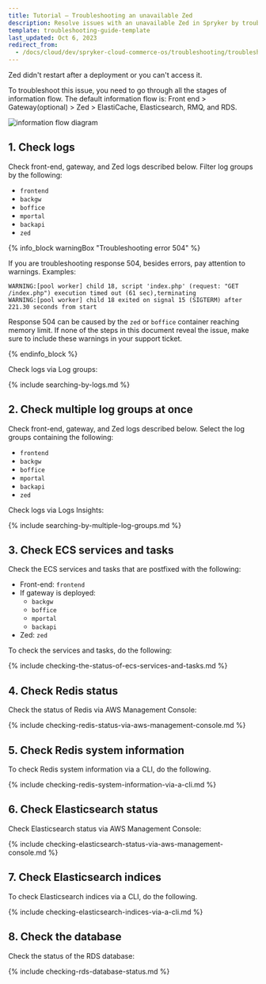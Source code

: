 ```yaml
---
title: Tutorial — Troubleshooting an unavailable Zed
description: Resolve issues with an unavailable Zed in Spryker by troubleshooting ECS services, Redis, RDS, and logs to restore functionality and improve performance.
template: troubleshooting-guide-template
last_updated: Oct 6, 2023
redirect_from:
  - /docs/cloud/dev/spryker-cloud-commerce-os/troubleshooting/troubleshooting-tutorials/tutorial-troubleshooting-an-unavailable-zed.html
---
```

Zed didn't restart after a deployment or you can't access it.

To troubleshoot this issue, you need to go through all the stages of information flow. The default information flow is:  Front end > Gateway(optional) > Zed > ElastiCache, Elasticsearch, RMQ, and RDS.

![information flow diagram](https://spryker.s3.eu-central-1.amazonaws.com/cloud-docs/_includes/informatin-flow-diagram.png)

## 1. Check logs

Check front-end, gateway, and Zed logs described below. Filter log groups by the following:
* `frontend`
* `backgw`
* `boffice`
* `mportal`
* `backapi`
* `zed`

{% info_block warningBox "Troubleshooting error 504" %}

If you are troubleshooting response 504, besides errors, pay attention to warnings. Examples:


```text
WARNING:[pool worker] child 18, script 'index.php' (request: "GET /index.php") execution timed out (61 sec),terminating
WARNING:[pool worker] child 18 exited on signal 15 (SIGTERM) after 221.30 seconds from start
```

Response 504 can be caused by the `zed` or `boffice` container reaching memory limit. If none of the steps in this document reveal the issue, make sure to include these warnings in your support ticket.

{% endinfo_block %}


Check logs via Log groups:

{% include searching-by-logs.md %} <!-- To edit, see /_includes/searching-by-logs.md -->

## 2. Check multiple log groups at once

Check front-end, gateway, and Zed logs described below. Select the log groups containing the following:
* `frontend`
* `backgw`
* `boffice`
* `mportal`
* `backapi`
* `zed`

Check logs via Logs Insights:

{% include searching-by-multiple-log-groups.md %} <!-- To edit, see /_includes/searching-by-multiple-log-groups.md -->

## 3. Check ECS services and tasks

Check the ECS services and tasks that are postfixed with the following:
* Front-end: `frontend`
* If gateway is deployed:
  * `backgw`
  * `boffice`
  * `mportal`
  * `backapi`
* Zed: `zed`

To check the services and tasks, do the following:

{% include checking-the-status-of-ecs-services-and-tasks.md %} <!-- To edit, see /_includes/checking-the-status-of-ecs-services-and-tasks.md -->


## 4. Check Redis status

Check the status of Redis via AWS Management Console:

{% include checking-redis-status-via-aws-management-console.md %} <!-- To edit, see /_includes/checking-redis-status-via-aws-managemet-console.md -->


## 5. Check Redis system information

To check Redis system information via a CLI, do the following.

{% include checking-redis-system-information-via-a-cli.md %} <!-- To edit, see /_includes/checking-redis-system-information-via-a-cli.md -->


## 6. Check Elasticsearch status

Check Elasticsearch status via AWS Management Console:

{% include checking-elasticsearch-status-via-aws-management-console.md %} <!-- To edit, see /_includes/checking-elasticsearch-status-via-aws-management-console.md -->

## 7. Check Elasticsearch indices

To check Elasticsearch indices via a CLI, do the following.

{% include checking-elasticsearch-indices-via-a-cli.md %} <!-- To edit, see /_includes/checking-elasticsearch-indices-via-a-cli.md -->

## 8. Check the database

Check the status of the RDS database:

{% include checking-rds-database-status.md %} <!-- To edit, see /_includes/checking-rds-database-status.md -->
